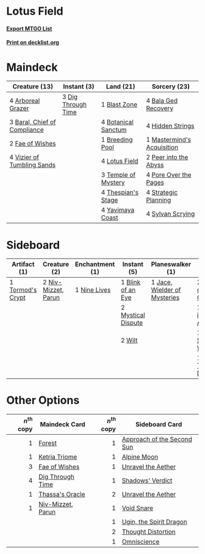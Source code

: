 # Lotus Field

#### [Export MTGO List](../collection/Lotus%20Field/Lotus%20Field.txt)
#### [Print on decklist.org](http://decklist.org/?deckmain=4%09Arboreal%20Grazer%0A4%09Bala%20Ged%20Recovery%0A3%09Baral,%20Chief%20of%20Compliance%0A1%09Blast%20Zone%0A4%09Botanical%20Sanctum%0A1%09Breeding%20Pool%0A3%09Dig%20Through%20Time%0A2%09Fae%20of%20Wishes%0A4%09Hidden%20Strings%0A4%09Lotus%20Field%0A1%09Mastermind's%20Acquisition%0A2%09Peer%20into%20the%20Abyss%0A4%09Pore%20Over%20the%20Pages%0A4%09Strategic%20Planning%0A4%09Sylvan%20Scrying%0A3%09Temple%20of%20Mystery%0A4%09Thespian's%20Stage%0A4%09Vizier%20of%20Tumbling%20Sands%0A4%09Yavimaya%20Coast&deckside=2%09Anger%20of%20the%20Gods%0A1%09Blink%20of%20an%20Eye%0A1%09Jace,%20Wielder%20of%20Mysteries%0A2%09Mystical%20Dispute%0A1%09Nine%20Lives%0A2%09Niv-Mizzet,%20Parun%0A1%09Peer%20into%20the%20Abyss%0A1%09Storm's%20Wrath%0A1%09Thought%20Distortion%0A1%09Tormod's%20Crypt%0A2%09Wilt)
# Maindeck

|                                             Creature (13)                                             |                                         Instant (3)                                         |                                          Land (21)                                           |                                            Sorcery (23)                                             |
|-------------------------------------------------------------------------------------------------------|---------------------------------------------------------------------------------------------|----------------------------------------------------------------------------------------------|-----------------------------------------------------------------------------------------------------|
|4 [Arboreal Grazer](http://gatherer.wizards.com/Pages/Card/Details.aspx?multiverseid=461076)           |3 [Dig Through Time](http://gatherer.wizards.com/Pages/Card/Details.aspx?multiverseid=386518)|1 [Blast Zone](http://gatherer.wizards.com/Pages/Card/Details.aspx?multiverseid=461171)       |4 [Bala Ged Recovery](http://gatherer.wizards.com/Pages/Card/Details.aspx?multiverseid=491825)       |
|3 [Baral, Chief of Compliance](http://gatherer.wizards.com/Pages/Card/Details.aspx?multiverseid=423695)|                                                                                             |4 [Botanical Sanctum](http://gatherer.wizards.com/Pages/Card/Details.aspx?multiverseid=417817)|4 [Hidden Strings](http://gatherer.wizards.com/Pages/Card/Details.aspx?multiverseid=369021)          |
|2 [Fae of Wishes](http://gatherer.wizards.com/Pages/Card/Details.aspx?multiverseid=473006)             |                                                                                             |1 [Breeding Pool](http://gatherer.wizards.com/Pages/Card/Details.aspx?multiverseid=97088)     |1 [Mastermind's Acquisition](http://gatherer.wizards.com/Pages/Card/Details.aspx?multiverseid=439734)|
|4 [Vizier of Tumbling Sands](http://gatherer.wizards.com/Pages/Card/Details.aspx?multiverseid=426777)  |                                                                                             |4 [Lotus Field](http://gatherer.wizards.com/Pages/Card/Details.aspx?multiverseid=467003)      |2 [Peer into the Abyss](http://gatherer.wizards.com/Pages/Card/Details.aspx?multiverseid=485440)     |
|                                                                                                       |                                                                                             |3 [Temple of Mystery](http://gatherer.wizards.com/Pages/Card/Details.aspx?multiverseid=373571)|4 [Pore Over the Pages](http://gatherer.wizards.com/Pages/Card/Details.aspx?multiverseid=409604)     |
|                                                                                                       |                                                                                             |4 [Thespian's Stage](http://gatherer.wizards.com/Pages/Card/Details.aspx?multiverseid=366353) |4 [Strategic Planning](http://gatherer.wizards.com/Pages/Card/Details.aspx?multiverseid=376525)      |
|                                                                                                       |                                                                                             |4 [Yavimaya Coast](http://gatherer.wizards.com/Pages/Card/Details.aspx?multiverseid=129810)   |4 [Sylvan Scrying](http://gatherer.wizards.com/Pages/Card/Details.aspx?multiverseid=130513)          |


# Sideboard

|                                       Artifact (1)                                        |                                         Creature (2)                                         |                                    Enchantment (1)                                    |                                         Instant (5)                                         |                                           Planeswalker (1)                                            |                                          Sorcery (5)                                           |
|-------------------------------------------------------------------------------------------|----------------------------------------------------------------------------------------------|---------------------------------------------------------------------------------------|---------------------------------------------------------------------------------------------|-------------------------------------------------------------------------------------------------------|------------------------------------------------------------------------------------------------|
|1 [Tormod's Crypt](http://gatherer.wizards.com/Pages/Card/Details.aspx?multiverseid=389723)|2 [Niv-Mizzet, Parun](http://gatherer.wizards.com/Pages/Card/Details.aspx?multiverseid=452942)|1 [Nine Lives](http://gatherer.wizards.com/Pages/Card/Details.aspx?multiverseid=485351)|1 [Blink of an Eye](http://gatherer.wizards.com/Pages/Card/Details.aspx?multiverseid=442934) |1 [Jace, Wielder of Mysteries](http://gatherer.wizards.com/Pages/Card/Details.aspx?multiverseid=460981)|2 [Anger of the Gods](http://gatherer.wizards.com/Pages/Card/Details.aspx?multiverseid=438682)  |
|                                                                                           |                                                                                              |                                                                                       |2 [Mystical Dispute](http://gatherer.wizards.com/Pages/Card/Details.aspx?multiverseid=473020)|                                                                                                       |1 [Peer into the Abyss](http://gatherer.wizards.com/Pages/Card/Details.aspx?multiverseid=485440)|
|                                                                                           |                                                                                              |                                                                                       |2 [Wilt](http://gatherer.wizards.com/Pages/Card/Details.aspx?multiverseid=479696)            |                                                                                                       |1 [Storm's Wrath](http://gatherer.wizards.com/Pages/Card/Details.aspx?multiverseid=476408)      |
|                                                                                           |                                                                                              |                                                                                       |                                                                                             |                                                                                                       |1 [Thought Distortion](http://gatherer.wizards.com/Pages/Card/Details.aspx?multiverseid=466871) |


# Other Options

|*n*<sup>th</sup> copy|                                       Maindeck Card                                        |*n*<sup>th</sup> copy|                                           Sideboard Card                                            |
|--------------------:|--------------------------------------------------------------------------------------------|--------------------:|-----------------------------------------------------------------------------------------------------|
|                    1|[Forest](http://gatherer.wizards.com/Pages/Card/Details.aspx?multiverseid=439860)           |                    1|[Approach of the Second Sun](http://gatherer.wizards.com/Pages/Card/Details.aspx?multiverseid=426706)|
|                    1|[Ketria Triome](http://gatherer.wizards.com/Pages/Card/Details.aspx?multiverseid=479770)    |                    1|[Alpine Moon](http://gatherer.wizards.com/Pages/Card/Details.aspx?multiverseid=447264)               |
|                    3|[Fae of Wishes](http://gatherer.wizards.com/Pages/Card/Details.aspx?multiverseid=473006)    |                    1|[Unravel the Aether](http://gatherer.wizards.com/Pages/Card/Details.aspx?multiverseid=378515)        |
|                    4|[Dig Through Time](http://gatherer.wizards.com/Pages/Card/Details.aspx?multiverseid=386518) |                    1|[Shadows' Verdict](http://gatherer.wizards.com/Pages/Card/Details.aspx?multiverseid=491762)          |
|                    1|[Thassa's Oracle](http://gatherer.wizards.com/Pages/Card/Details.aspx?multiverseid=476324)  |                    2|[Unravel the Aether](http://gatherer.wizards.com/Pages/Card/Details.aspx?multiverseid=378515)        |
|                    1|[Niv-Mizzet, Parun](http://gatherer.wizards.com/Pages/Card/Details.aspx?multiverseid=452942)|                    1|[Void Snare](http://gatherer.wizards.com/Pages/Card/Details.aspx?multiverseid=383429)                |
|                     |                                                                                            |                    1|[Ugin, the Spirit Dragon](http://gatherer.wizards.com/Pages/Card/Details.aspx?multiverseid=391948)   |
|                     |                                                                                            |                    2|[Thought Distortion](http://gatherer.wizards.com/Pages/Card/Details.aspx?multiverseid=466871)        |
|                     |                                                                                            |                    1|[Omniscience](http://gatherer.wizards.com/Pages/Card/Details.aspx?multiverseid=288937)               |

